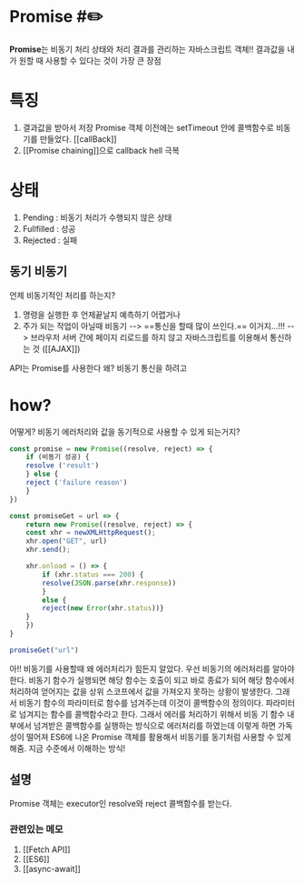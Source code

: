 # Promise #✏️

**Promise**는 비동기 처리 상태와 처리 결과를 관리하는 자바스크립트 객체!!
결과값을 내가 원할 때 사용할 수 있다는 것이 가장 큰 장점  


# 특징 
1. 결과값을 받아서 저장 
Promise 객체 이전에는 setTimeout 안에 콜백함수로 비동기를 만들었다.
[[callBack]]
2. [[Promise  chaining]]으로 callback hell 극복

# 상태 

1. Pending : 비동기 처리가 수행되지 않은 상태
2. Fullfilled : 성공 
3. Rejected : 실패


## 동기 비동기

언제 비동기적인 처리를 하는지?
1. 명령을 실행한 후 언제끝날지 예측하기 어렵거나 
2. 주가 되는 작업이 아닐때 비동기
--> ==통신을 할때 많이 쓰인다.==  이거지...!!!
--> 브라우저 서버 간에 페이지 리로드를 하지 않고 자바스크립트를 이용해서 통신하는 것 ([[AJAX]]) 

API는 Promise를 사용한다 왜? 비동기 통신을 하려고

# how? 
어떻게? 비동기 에러처리와 값을 동기적으로 사용할 수 있게 되는거지? 

```js
const promise = new Promise((resolve, reject) => {
	if (비동기 성공) {
	resolve ('result')
	} else {
	reject ('failure reason')
	}
})

const promiseGet = url => {
	return new Promise((resolve, reject) => {
	const xhr = newXMLHttpRequest();
	xhr.open("GET", url)
	xhr.send();

	xhr.onload = () => {
		if (xhr.status === 200) {
		resolve(JSON.parse(xhr.response))
		}
		else {
		reject(new Error(xhr.status))}
	}
	})
}

promiseGet("url")
```

아!! 비동기를 사용할때 왜 에러처리가 힘든지 알았다. 우선 비동기의 에러처리를 알아야한다. 비동기 함수가 실행되면 해당 함수는 호출이 되고 바로 종료가 되어 해당 함수에서 처리하여 얻어지는 값을 상위 스코프에서 값을 가져오지 못하는 상황이 발생한다. 그래서 비동기 함수의 파라미터로 함수를 넘겨주는데 이것이 콜백함수의 정의이다. 파라미터로 넘겨지는 함수를 콜백함수라고 한다. 그래서 에러를 처리하기 위해서 비동
기 함수 내부에서 넘겨받은 콜백함수를 실행하는 방식으로 에러처리를 하였는데 이렇게 하면 가독성이 떨어져 ES6에 나온 Promise 객체를 활용해서 비동기를 동기처럼 사용할 수 있게 해줌. 지금 수준에서 이해하는 방식! 


## 설명
Promise 객체는 executor인 resolve와 reject 콜백함수를 받는다. 








### 관련있는 메모 
1. [[Fetch API]]
2. [[ES6]]
3. [[async-await]]